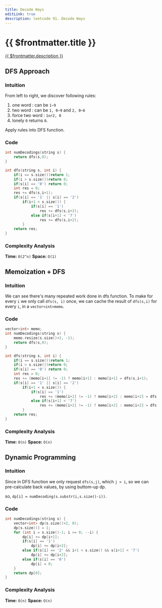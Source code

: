 ```yaml
---
title: Decode Ways
editLink: true
description: leetcode 91. Decode Ways
---
```


# {{ $frontmatter.title }}

[{{ $frontmatter.description }}](https://leetcode.com/problems/decode-ways/)

## DFS Approach

### Intuition

From left to right, we discover following rules:

1. one word : can be `1~9`
2. two word : can be `1, 0~9` and `2, 0~6`
3. force two word : `1or2, 0`
4. lonely `0` returns `0`.

Apply rules into DFS function.

### Code

```cpp
int numDecodings(string s) {
	return dfs(s,0);
}

int dfs(string s, int i) {
	if(i == s.size())return 1;
	if(i > s.size())return 0;
	if(s[i] == '0') return 0;
	int res = 0;
	res += dfs(s,i+1);
	if(s[i] == '1' || s[i] == '2')
		if(i+1 < s.size()) {
			if(s[i] == '1')
                res += dfs(s,i+2);
			else if(s[i+1] < '7')
                res += dfs(s,i+2);
		}
	return res;
}
```

### Complexity Analysis

**Time:** `O(2^n)`
**Space:** `O(1)`

## Memoization + DFS

### Intuition

We can see there's many repeated work done in dfs function.
To make for every `i` we only call `dfs(s, i)` once, we can cache the result of `dfs(s,i)` for every `i`, in a `vector<int>memo`.

### Code

```cpp
vector<int> memo;
int numDecodings(string s) {
    memo.resize(s.size()+2, -1);
    return dfs(s,0);
}

int dfs(string s, int i) {
    if(i == s.size())return 1;
    if(i > s.size())return 0;
    if(s[i] == '0') return 0;
    int res = 0;
    res += (memo[i+1] != -1) ? memo[i+1] : memo[i+1] = dfs(s,i+1);
    if(s[i] == '1' || s[i] == '2')
        if(i+1 < s.size()) {
            if(s[i] == '1')
                res += (memo[i+2] != -1) ? memo[i+2] : memo[i+2] = dfs(s,i+2);
            else if(s[i+1] < '7')
                res += (memo[i+2] != -1) ? memo[i+2] : memo[i+2] = dfs(s,i+2);
        }
    return res;
}
```

### Complexity Analysis

**Time:** `O(n)`
**Space:** `O(n)`

## Dynamic Programming

### Intuition

Since in DFS function we only request `dfs(s,j)`, which `j > i`, so we can pre-calculate back values, by using buttom-up dp.

so, `dp[i] = numDecoding(s.substr(i,s.size()-i))`.

### Code

```cpp
int numDecodings(string s) {
    vector<int> dp(s.size()+2, 0);
    dp[s.size()] = 1;
    for (int i = s.size()-1; i >= 0; --i) {
        dp[i] += dp[i+1];
        if(s[i] == '1')
            dp[i] += dp[i+2];
        else if(s[i] == '2' && i+1 < s.size() && s[i+1] < '7')
            dp[i] += dp[i+2];
        else if(s[i] == '0')
            dp[i] = 0;
    }
    return dp[0];
}
```

### Complexity Analysis

**Time:** `O(n)`
**Space:** `O(n)`
